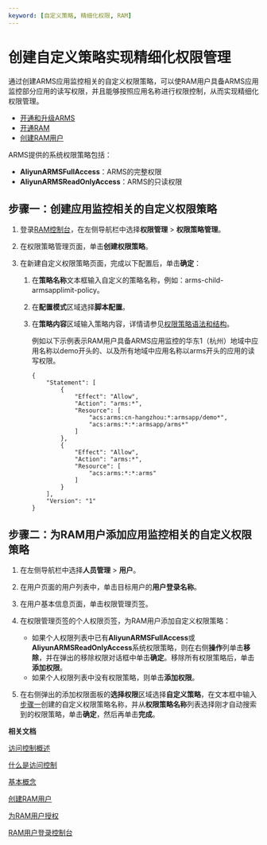 ```yaml
---
keyword: [自定义策略, 精细化权限, RAM]
---
```


# 创建自定义策略实现精细化权限管理

通过创建ARMS应用监控相关的自定义权限策略，可以使RAM用户具备ARMS应用监控部分应用的读写权限，并且能够按照应用名称进行权限控制，从而实现精细化权限管理。

-   [开通和升级ARMS](/cn.zh-CN/快速入门/开通和升级ARMS.md)
-   [开通RAM](/cn.zh-CN/产品定价/计费方法.md)
-   [创建RAM用户](/cn.zh-CN/用户管理/创建RAM用户.md)

ARMS提供的系统权限策略包括：

-   **AliyunARMSFullAccess**：ARMS的完整权限
-   **AliyunARMSReadOnlyAccess**：ARMS的只读权限

## 步骤一：创建应用监控相关的自定义权限策略

1.  登录[RAM控制台](http://ram.console.aliyun.com)，在左侧导航栏中选择**权限管理** \> **权限策略管理**。

2.  在权限策略管理页面，单击**创建权限策略**。

3.  在新建自定义权限策略页面，完成以下配置后，单击**确定**：

    1.  在**策略名称**文本框输入自定义的策略名称，例如：arms-child-armsapplimit-policy。

    2.  在**配置模式**区域选择**脚本配置**。

    3.  在**策略内容**区域输入策略内容，详情请参见[权限策略语法和结构](/cn.zh-CN/权限策略管理/权限策略语言/权限策略语法和结构.md)。

        例如以下示例表示RAM用户具备ARMS应用监控的华东1（杭州）地域中应用名称以demo开头的、以及所有地域中应用名称以arms开头的应用的读写权限。

        ```
        {
            "Statement": [
                {
                    "Effect": "Allow",
                    "Action": "arms:*",
                    "Resource": [
                        "acs:arms:cn-hangzhou:*:armsapp/demo*",
                        "acs:arms:*:*:armsapp/arms*"
                    ]
                },
                {
                    "Effect": "Allow",
                    "Action": "arms:*",
                    "Resource": [
                        "acs:arms:*:*:arms"
                    ]
                }
            ],
            "Version": "1"
        }
        ```


## 步骤二：为RAM用户添加应用监控相关的自定义权限策略

1.  在左侧导航栏中选择**人员管理** \> **用户**。

2.  在用户页面的用户列表中，单击目标用户的**用户登录名称**。

3.  在用户基本信息页面，单击权限管理页签。

4.  在权限管理页签的个人权限页签，为RAM用户添加自定义权限策略：

    -   如果个人权限列表中已有**AliyunARMSFullAccess**或**AliyunARMSReadOnlyAccess**系统权限策略，则在右侧**操作**列单击**移除**，并在弹出的移除权限对话框中单击**确定**。移除所有权限策略后，单击**添加权限**。
    -   如果个人权限列表中没有权限策略，则单击**添加权限**。
5.  在右侧弹出的添加权限面板的**选择权限**区域选择**自定义策略**，在文本框中输入[步骤一](#section_56q_4wg_dob)创建的自定义权限策略名称，并从**权限策略名称**列表选择刚才自动搜索到的权限策略，单击**确定**，然后再单击**完成**。


**相关文档**  


[访问控制概述](/cn.zh-CN/访问控制/访问控制概述.md)

[什么是访问控制](/cn.zh-CN/产品简介/什么是访问控制.md)

[基本概念](/cn.zh-CN/产品简介/基本概念.md)

[创建RAM用户](/cn.zh-CN/用户管理/创建RAM用户.md)

[为RAM用户授权](/cn.zh-CN/用户管理/为RAM用户授权.md)

[RAM用户登录控制台](/cn.zh-CN/用户管理/RAM用户登录控制台.md)

